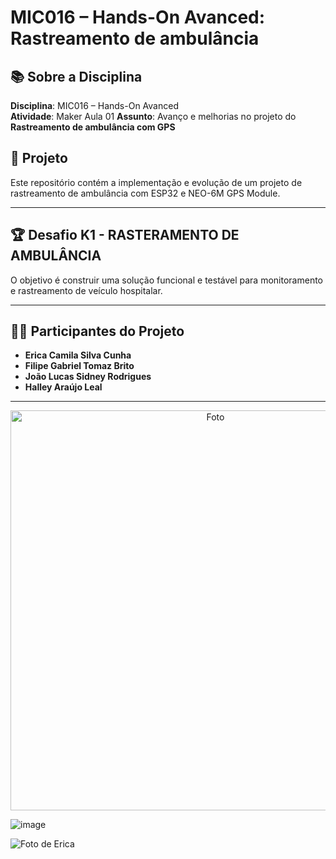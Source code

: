 # MIC016 – Hands-On Avanced: Rastreamento de ambulância 

## 📚 Sobre a Disciplina  
**Disciplina**: MIC016 – Hands-On Avanced  
**Atividade**: Maker Aula 01 
**Assunto**: Avanço e melhorias no projeto do **Rastreamento de ambulância com GPS**

## 🚀 Projeto  
Este repositório contém a implementação e evolução de um projeto de rastreamento de ambulância com ESP32 e NEO-6M GPS Module.

---

## 🏆 Desafio K1 - RASTERAMENTO DE AMBULÂNCIA
O objetivo é construir uma solução funcional e testável para monitoramento e rastreamento de veículo hospitalar.

---

## 👩‍💻 Participantes do Projeto  
- **Erica Camila Silva Cunha**  
- **Filipe Gabriel Tomaz Brito**  
- **João Lucas Sidney Rodrigues**  
- **Halley Araújo Leal**

---

<div align="center">
<img src="https://github.com/user-attachments/assets/d29c68da-9fe4-40f5-8866-d17c2507c3db" alt="Foto" width="640">
</div>

![image](https://github.com/user-attachments/assets/c20f0c65-0fa5-49ff-9fe7-2ebb50918cc9)

![Foto de Erica](https://github.com/user-attachments/assets/8306105a-7116-4456-acb9-6034e34f2452)






